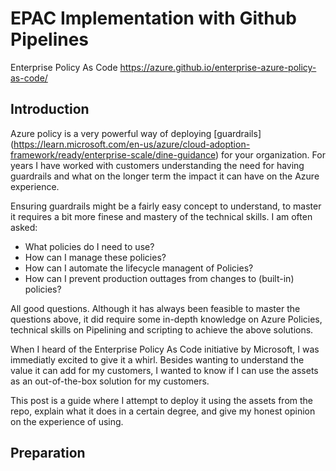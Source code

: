 # EPAC Implementation with Github Pipelines
Enterprise Policy As Code https://azure.github.io/enterprise-azure-policy-as-code/


## Introduction

Azure policy is a very powerful way of deploying [guardrails] (https://learn.microsoft.com/en-us/azure/cloud-adoption-framework/ready/enterprise-scale/dine-guidance) for your organization. For years I have worked with customers understanding the need for having guardrails and what on the longer term the impact it can have on the Azure experience. 

Ensuring guardrails might be a fairly easy concept to understand, to master it requires a bit more finese and mastery of the technical skills. I am often asked:

- What policies do I need to use?
- How can I manage these policies?
- How can I automate the lifecycle managent of Policies?
- How can I prevent production outtages from changes to (built-in) policies?

All good questions. Although it has always been feasible to master the questions above, it did require some in-depth knowledge on Azure Policies, technical skills on Pipelining and scripting to achieve the above solutions. 

When I heard of the Enterprise Policy As Code initiative by Microsoft, I was immediatly excited to give it a whirl. 
Besides wanting to understand the value it can add for my customers, I wanted to know if I can use the assets as an out-of-the-box solution for my customers. 

This post is a guide where I attempt to deploy it using the assets from the repo, explain what it does in a certain degree, and give my honest opinion on the experience of using.

## Preparation

